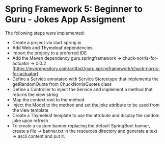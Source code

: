 # Spring Framework 5: Beginner to Guru - Jokes App Assigment

The following steps were implemented:

- Create a project via start.spring.io
- Add Web and Thymeleaf dependencies
- Import the projecy to a preferred IDE
- Add the Maven dependency guru.springframework -> chuck-norris-for-actuator -> 0.0.2 [https://mvnrepository.com/artifact/guru.springframework/chuck-norris-for-actuator]
- Define a Service annotated with Service Stereotype that implements the getRandomQuote from ChuckNorrisQuotes class
- Define a Controller to inject the Service and implement a method that returns the view string
- Map the context root to the method
- Inject the Model to the method and set the joke attribute to be used from the view template
- Create a Thymeleaf template to use the attribute and display the random joke upon refresh
- To create a custom banner replacing the default SpringBoot banner, create a file -> banner.txt in the resources directory and generate a text -> ascii content and put it.
